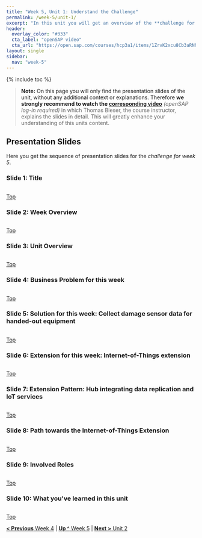```yaml
---
title: "Week 5, Unit 1: Understand the Challenge"
permalink: /week-5/unit-1/
excerpt: "In this unit you will get an overview of the **challenge for week 5**"
header:
  overlay_color: "#333"
  cta_label: "openSAP video"
  cta_url: "https://open.sap.com/courses/hcp3a1/items/1ZrvK2xcu8Cb3aRNhL9wRr"
layout: single
sidebar:
  nav: "week-5"
---
```


<a name="top-1"/><a name="top-2"/><a name="top-3"/><a name="top-4"/><a name="top-5"/><a name="top-6"/><a name="top-7"/><a name="top-8"/><a name="top-9"/><a name="top-10"/>

{% include toc %}

> **Note:** On this page you will only find the presentation slides of the unit, without any additional context or explanations. Therefore **we strongly recommend to watch the [corresponding video](https://open.sap.com/courses/hcp3a1/items/1ZrvK2xcu8Cb3aRNhL9wRr)** _(openSAP log-in required)_ in which Thomas Bieser, the course instructor, explains the slides in detail. This will greatly enhance your understanding of this units content.

## Presentation Slides
Here you get the sequence of presentation slides for the _challenge for week 5_.

### Slide 1: Title
<img src="./images/Slide1.JPG" alt=""/>

[Top](#top-1)

### Slide 2: Week Overview
<img src="./images/Slide2.JPG" alt=""/>

[Top](#top-2)

### Slide 3: Unit Overview
<img src="./images/Slide3.JPG" alt=""/>

[Top](#top-3)

### Slide 4: Business Problem for this week
<img src="./images/Slide4.JPG" alt=""/>

[Top](#top-4)

### Slide 5: Solution for this week: Collect damage sensor data for handed-out equipment
<img src="./images/Slide5.JPG" alt=""/>

[Top](#top-5)

### Slide 6: Extension for this week: Internet-of-Things extension
<img src="./images/Slide6.JPG" alt=""/>

[Top](#top-6)

### Slide 7: Extension Pattern: Hub integrating data replication and IoT services
<img src="./images/Slide7.JPG" alt=""/>

[Top](#top-7)

### Slide 8: Path towards the Internet-of-Things Extension
<img src="./images/Slide8.JPG" alt=""/>

[Top](#top-8)

### Slide 9: Involved Roles
<img src="./images/Slide9.JPG" alt=""/>

[Top](#top-9)

### Slide 10: What you've learned in this unit
<img src="./images/Slide10.JPG" alt=""/>

[Top](#top-10)

[**< Previous** Week 4](../../week-4/) | [**Up ^** Week 5](../) | [**Next >** Unit 2](../unit-2/)
